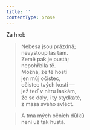 ```yaml
---
title: ''
contentType: prose
---
```


Za hrob

> Nebesa jsou prázdná;  
> nevystoupilas tam.  
> Země pak je pustá;  
> nepohřbila tě.  
> Možná, že tě hostí  
> jen můj očistec,  
> očistec tvých kostí —  
> jež teď v nitru laskám,  
> že se daly, i ty stydkaté,  
> z masa svého svléct.

> A tma mých očních důlků  
> není už tak hustá.
